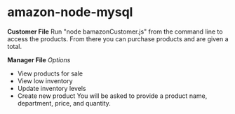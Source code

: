 # amazon-node-mysql

**Customer File**
Run "node bamazonCustomer.js" from the command line to access the products. From there you can purchase products and are given a total.

**Manager File**
*Options*
- View products for sale
- View low inventory
- Update inventory levels
- Create new product
You will be asked to provide a product name, department, price, and quantity.
